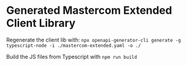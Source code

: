 # Generated Mastercom Extended Client Library

Regenerate the client lib with: `npx openapi-generator-cli generate -g typescript-node -i ./mastercom-extended.yaml -o ./`

Build the JS files from Typescript with `npm run build`
